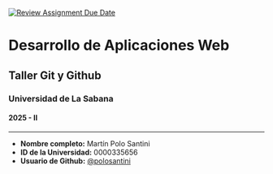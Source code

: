 [![Review Assignment Due Date](https://classroom.github.com/assets/deadline-readme-button-22041afd0340ce965d47ae6ef1cefeee28c7c493a6346c4f15d667ab976d596c.svg)](https://classroom.github.com/a/AEta5ljX)
# Desarrollo de Aplicaciones Web
## Taller Git y Github
### Universidad de La Sabana
#### 2025 - II

---------------------------

- **Nombre completo:** Martín Polo Santini
- **ID de la Universidad:** 0000335656
- **Usuario de Github:** [@polosantini](https://github.com/polosantini)
